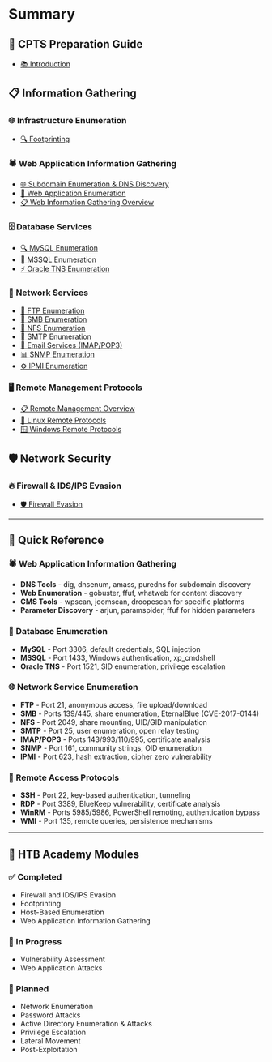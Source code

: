 # Summary

## 🎯 CPTS Preparation Guide

* [📚 Introduction](README.md)

## 📋 Information Gathering

### 🌐 Infrastructure Enumeration
* [🔍 Footprinting](footprinting.md)

### 🕷️ Web Application Information Gathering
* [🌐 Subdomain Enumeration & DNS Discovery](web-enumeration/subdomain-enumeration.md)
* [🔧 Web Application Enumeration](web-enumeration/web-application-enumeration.md)
* [📋 Web Information Gathering Overview](web-enumeration/web-information-gathering.md)

### 🗄️ Database Services
* [🔍 MySQL Enumeration](databases/mysql-enumeration.md)
* [🏢 MSSQL Enumeration](databases/mssql-enumeration.md)
* [⚡ Oracle TNS Enumeration](databases/oracle-enumeration.md)

### 📁 Network Services
* [📂 FTP Enumeration](services/ftp-enumeration.md)
* [🔗 SMB Enumeration](services/smb-enumeration.md)
* [📁 NFS Enumeration](services/nfs-enumeration.md)
* [📧 SMTP Enumeration](services/smtp-enumeration.md)
* [📮 Email Services (IMAP/POP3)](services/email-enumeration.md)
* [📊 SNMP Enumeration](services/snmp-enumeration.md)
* [⚙️ IPMI Enumeration](services/ipmi-enumeration.md)

### 🖥️ Remote Management Protocols
* [📋 Remote Management Overview](remote-management/remote-management.md)
* [🐧 Linux Remote Protocols](remote-management/linux-remote-protocols.md)
* [🪟 Windows Remote Protocols](remote-management/windows-remote-protocols.md)

## 🛡️ Network Security

### 🔥 Firewall & IDS/IPS Evasion
* [🛡️ Firewall Evasion](firewall-evasion.md)

---

## 📖 Quick Reference

### 🕷️ Web Application Information Gathering
* **DNS Tools** - dig, dnsenum, amass, puredns for subdomain discovery
* **Web Enumeration** - gobuster, ffuf, whatweb for content discovery
* **CMS Tools** - wpscan, joomscan, droopescan for specific platforms
* **Parameter Discovery** - arjun, paramspider, ffuf for hidden parameters

### 🔧 Database Enumeration
* **MySQL** - Port 3306, default credentials, SQL injection
* **MSSQL** - Port 1433, Windows authentication, xp_cmdshell
* **Oracle TNS** - Port 1521, SID enumeration, privilege escalation

### 🌐 Network Service Enumeration
* **FTP** - Port 21, anonymous access, file upload/download
* **SMB** - Ports 139/445, share enumeration, EternalBlue (CVE-2017-0144)
* **NFS** - Port 2049, share mounting, UID/GID manipulation
* **SMTP** - Port 25, user enumeration, open relay testing
* **IMAP/POP3** - Ports 143/993/110/995, certificate analysis
* **SNMP** - Port 161, community strings, OID enumeration
* **IPMI** - Port 623, hash extraction, cipher zero vulnerability

### 🔐 Remote Access Protocols
* **SSH** - Port 22, key-based authentication, tunneling
* **RDP** - Port 3389, BlueKeep vulnerability, certificate analysis
* **WinRM** - Ports 5985/5986, PowerShell remoting, authentication bypass
* **WMI** - Port 135, remote queries, persistence mechanisms

---

## 🎯 HTB Academy Modules

### ✅ Completed
* Firewall and IDS/IPS Evasion
* Footprinting
* Host-Based Enumeration
* Web Application Information Gathering

### 🔄 In Progress
* Vulnerability Assessment
* Web Application Attacks

### 📅 Planned
* Network Enumeration
* Password Attacks
* Active Directory Enumeration & Attacks
* Privilege Escalation
* Lateral Movement
* Post-Exploitation 